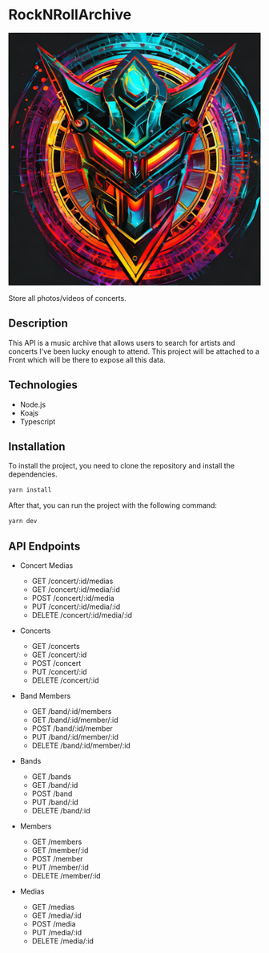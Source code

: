 # RockNRollArchive

![MetalVault Logo](/src/assets/images/logo.jpg "MetalVault Logo")

Store all photos/videos of concerts.

## Description

This API is a music archive that allows users to search for artists and concerts I've been lucky enough to attend. This project will be attached to a Front which will be there to expose all this data.

## Technologies

- Node.js
- Koajs
- Typescript

## Installation

To install the project, you need to clone the repository and install the dependencies.

```bash
yarn install
```

After that, you can run the project with the following command:

```bash
yarn dev
```

## API Endpoints

- Concert Medias

  - GET /concert/:id/medias
  - GET /concert/:id/media/:id
  - POST /concert/:id/media
  - PUT /concert/:id/media/:id
  - DELETE /concert/:id/media/:id

- Concerts

  - GET /concerts
  - GET /concert/:id
  - POST /concert
  - PUT /concert/:id
  - DELETE /concert/:id

- Band Members

  - GET /band/:id/members
  - GET /band/:id/member/:id
  - POST /band/:id/member
  - PUT /band/:id/member/:id
  - DELETE /band/:id/member/:id

- Bands

  - GET /bands
  - GET /band/:id
  - POST /band
  - PUT /band/:id
  - DELETE /band/:id

- Members

  - GET /members
  - GET /member/:id
  - POST /member
  - PUT /member/:id
  - DELETE /member/:id

- Medias

  - GET /medias
  - GET /media/:id
  - POST /media
  - PUT /media/:id
  - DELETE /media/:id
